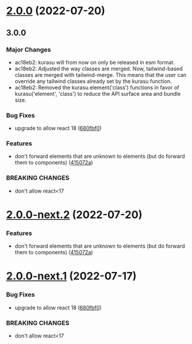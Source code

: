 # [2.0.0](https://gitlab.com/meesvandongen/kurasu/compare/v1.1.0...v2.0.0) (2022-07-20)

## 3.0.0

### Major Changes

- ac18eb2: kurasu will from now on only be released in esm format.
- ac18eb2: Adjusted the way classes are merged. Now, tailwind-based classes are merged with tailwind-merge. This means that the user can override any tailwind classes already set by the kurasu function.
- ac18eb2: Removed the kurasu.element('class') functions in favor of kurasu('element', 'class') to reduce the API surface area and bundle size.

### Bug Fixes

- upgrade to allow react 18 ([680fbf0](https://gitlab.com/meesvandongen/kurasu/commit/680fbf046c9c9622c8609ad4f305b74caba08d2b))

### Features

- don't forward elements that are unknown to elements (but do forward them to components) ([415072a](https://gitlab.com/meesvandongen/kurasu/commit/415072aba734777fcddb68b58b68b54f79ddbe35))

### BREAKING CHANGES

- don't allow react<17

# [2.0.0-next.2](https://gitlab.com/meesvandongen/kurasu/compare/v2.0.0-next.1...v2.0.0-next.2) (2022-07-20)

### Features

- don't forward elements that are unknown to elements (but do forward them to components) ([415072a](https://gitlab.com/meesvandongen/kurasu/commit/415072aba734777fcddb68b58b68b54f79ddbe35))

# [2.0.0-next.1](https://gitlab.com/meesvandongen/kurasu/compare/v1.1.0...v2.0.0-next.1) (2022-07-17)

### Bug Fixes

- upgrade to allow react 18 ([680fbf0](https://gitlab.com/meesvandongen/kurasu/commit/680fbf046c9c9622c8609ad4f305b74caba08d2b))

### BREAKING CHANGES

- don't allow react<17
